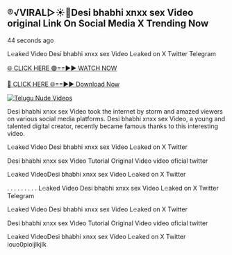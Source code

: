 ## ®️√VIRAL▷☀️👄Desi bhabhi xnxx sex Video original Link On Social Media X Trending Now


44 seconds ago

L𝚎aked Video Desi bhabhi xnxx sex Video L𝚎aked on X Twitter Telegram

[🌐 CLICK HERE 🟢==►► WATCH NOW](https://azvirallink.blogspot.com/2025/01/viral-video-new-year-2025.html)

[🔴 CLICK HERE 🌐==►► Download Now](https://azvirallink.blogspot.com/2025/01/viral-video-new-year-2025.html)

[![Telugu Nude Videos](https://i.imgur.com/6ooyjBv.gif)](https://azvirallink.blogspot.com/2025/01/viral-video-new-year-2025.html)

Desi bhabhi xnxx sex Video took the internet by storm and amazed viewers on various social media platforms. Desi bhabhi xnxx sex Video, a young and talented digital creator, recently became famous thanks to this interesting video.

L𝚎aked Video Desi bhabhi xnxx sex Video L𝚎aked on X Twitter

Desi bhabhi xnxx sex Video Tutorial Original Video video oficial twitter

L𝚎aked VideoDesi bhabhi xnxx sex Video L𝚎aked on X Twitter

. . . . . . . . . L𝚎aked Video Desi bhabhi xnxx sex Video L𝚎aked on X Twitter Telegram

L𝚎aked Video Desi bhabhi xnxx sex Video L𝚎aked on X Twitter

Desi bhabhi xnxx sex Video Tutorial Original Video video oficial twitter

L𝚎aked VideoDesi bhabhi xnxx sex Video L𝚎aked on X Twitter
iouo0pioijlkjlk